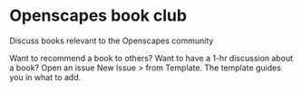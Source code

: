 # Openscapes book club
Discuss books relevant to the Openscapes community

Want to recommend a book to others? Want to have a 1-hr discussion about a book? 
Open an issue New Issue > from Template. The template guides you in what to add.


